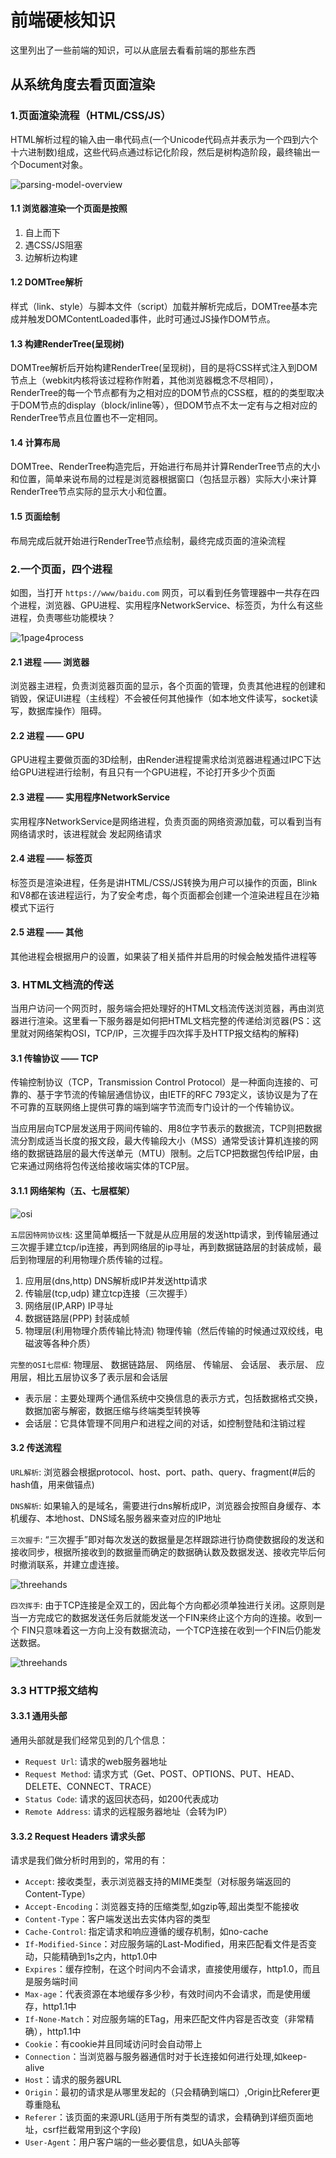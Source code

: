 # 前端硬核知识
这里列出了一些前端的知识，可以从底层去看看前端的那些东西

## 从系统角度去看页面渲染

### 1.页面渲染流程（HTML/CSS/JS）
HTML解析过程的输入由一串代码点(一个Unicode代码点并表示为一个四到六个十六进制数)组成，这些代码点通过标记化阶段，然后是树构造阶段，最终输出一个Document对象。

![parsing-model-overview](https://raw.githubusercontent.com/luobinbinchina/FE-Technology/master/image/parsing-model-overview.jpg)

#### 1.1 浏览器渲染一个页面是按照
1. 自上而下
2. 遇CSS/JS阻塞
3. 边解析边构建

#### 1.2 DOMTree解析
样式（link、style）与脚本文件（script）加载并解析完成后，DOMTree基本完成并触发DOMContentLoaded事件，此时可通过JS操作DOM节点。

#### 1.3 构建RenderTree(呈现树)
DOMTree解析后开始构建RenderTree(呈现树)，目的是将CSS样式注入到DOM节点上（webkit内核将该过程称作附着，其他浏览器概念不尽相同），RenderTree的每一个节点都有为之相对应的DOM节点的CSS框，框的的类型取决于DOM节点的display（block/inline等），但DOM节点不太一定有与之相对应的RenderTree节点且位置也不一定相同。

#### 1.4 计算布局
DOMTree、RenderTree构造完后，开始进行布局并计算RenderTree节点的大小和位置，简单来说布局的过程是浏览器根据窗口（包括显示器）实际大小来计算RenderTree节点实际的显示大小和位置。

#### 1.5 页面绘制
布局完成后就开始进行RenderTree节点绘制，最终完成页面的渲染流程

### 2.一个页面，四个进程
如图，当打开 `https://www/baidu.com` 网页，可以看到任务管理器中一共存在四个进程，浏览器、GPU进程、实用程序NetworkService、标签页，为什么有这些进程，负责哪些功能模块？

![1page4process](https://raw.githubusercontent.com/luobinbinchina/FE-Technology/master/image/1page4process.jpg?w=100)

#### 2.1 进程 —— 浏览器
浏览器主进程，负责浏览器页面的显示，各个页面的管理，负责其他进程的创建和销毁，保证UI进程（主线程）不会被任何其他操作（如本地文件读写，socket读写，数据库操作）阻碍。

#### 2.2 进程 —— GPU
GPU进程主要做页面的3D绘制，由Render进程提需求给浏览器进程通过IPC下达给GPU进程进行绘制，有且只有一个GPU进程，不论打开多少个页面

#### 2.3 进程 —— 实用程序NetworkService
实用程序NetworkService是网络进程，负责页面的网络资源加载，可以看到当有网络请求时，该进程就会
发起网络请求

#### 2.4 进程 —— 标签页
标签页是渲染进程，任务是讲HTML/CSS/JS转换为用户可以操作的页面，Blink和V8都在该进程运行，为了安全考虑，每个页面都会创建一个渲染进程且在沙箱模式下运行

#### 2.5 进程 —— 其他
其他进程会根据用户的设置，如果装了相关插件并启用的时候会触发插件进程等

### 3. HTML文档流的传送
当用户访问一个网页时，服务端会把处理好的HTML文档流传送浏览器，再由浏览器进行渲染。这里看一下服务器是如何把HTML文档完整的传递给浏览器(PS：这里就对网络架构OSI，TCP/IP，三次握手四次挥手及HTTP报文结构的解释)

#### 3.1 传输协议 —— TCP
传输控制协议（TCP，Transmission Control Protocol）是一种面向连接的、可靠的、基于字节流的传输层通信协议，由IETF的RFC 793定义，该协议是为了在不可靠的互联网络上提供可靠的端到端字节流而专门设计的一个传输协议。

当应用层向TCP层发送用于网间传输的、用8位字节表示的数据流，TCP则把数据流分割成适当长度的报文段，最大传输段大小（MSS）通常受该计算机连接的网络的数据链路层的最大传送单元（MTU）限制。之后TCP把数据包传给IP层，由它来通过网络将包传送给接收端实体的TCP层。

#### 3.1.1 网络架构（五、七层框架）
![osi](/image/osi.jpg)

`五层因特网协议栈`: 这里简单概括一下就是从应用层的发送http请求，到传输层通过三次握手建立tcp/ip连接，再到网络层的ip寻址，再到数据链路层的封装成帧，最后到物理层的利用物理介质传输的过程。

1. 应用层(dns,http) DNS解析成IP并发送http请求
2. 传输层(tcp,udp) 建立tcp连接（三次握手）
3. 网络层(IP,ARP) IP寻址 
4. 数据链路层(PPP) 封装成帧 
5. 物理层(利用物理介质传输比特流) 物理传输（然后传输的时候通过双绞线，电磁波等各种介质）

`完整的OSI七层框`:  物理层、 数据链路层、 网络层、 传输层、 会话层、 表示层、 应用层，相比五层协议多了表示层和会话层

- 表示层：主要处理两个通信系统中交换信息的表示方式，包括数据格式交换，数据加密与解密，数据压缩与终端类型转换等
- 会话层：它具体管理不同用户和进程之间的对话，如控制登陆和注销过程

#### 3.2 传送流程

`URL解析`: 浏览器会根据protocol、host、port、path、query、fragment(#后的hash值，用来做锚点)

`DNS解析`: 如果输入的是域名，需要进行dns解析成IP，浏览器会按照自身缓存、本机缓存、本地host、DNS域名服务器来查对应的IP地址

`三次握手`: “三次握手”即对每次发送的数据量是怎样跟踪进行协商使数据段的发送和接收同步，根据所接收到的数据量而确定的数据确认数及数据发送、接收完毕后何时撤消联系，并建立虚连接。

![threehands](/image/threehands.jpg)

`四次挥手`: 由于TCP连接是全双工的，因此每个方向都必须单独进行关闭。这原则是当一方完成它的数据发送任务后就能发送一个FIN来终止这个方向的连接。收到一个 FIN只意味着这一方向上没有数据流动，一个TCP连接在收到一个FIN后仍能发送数据。

![threehands](/image/fourhands.jpg)

### 3.3 HTTP报文结构

#### 3.3.1 通用头部
通用头部就是我们经常见到的几个信息：

- `Request Url`: 请求的web服务器地址
- `Request Method`: 请求方式（Get、POST、OPTIONS、PUT、HEAD、DELETE、CONNECT、TRACE）
- `Status Code`: 请求的返回状态码，如200代表成功
- `Remote Address`: 请求的远程服务器地址（会转为IP）

#### 3.3.2 Request Headers 请求头部
请求是我们做分析时用到的，常用的有：

- `Accept`: 接收类型，表示浏览器支持的MIME类型（对标服务端返回的Content-Type）
- `Accept-Encoding`：浏览器支持的压缩类型,如gzip等,超出类型不能接收
- `Content-Type`：客户端发送出去实体内容的类型
- `Cache-Control`: 指定请求和响应遵循的缓存机制，如no-cache
- `If-Modified-Since`：对应服务端的Last-Modified，用来匹配看文件是否变动，只能精确到1s之内，http1.0中
- `Expires`：缓存控制，在这个时间内不会请求，直接使用缓存，http1.0，而且是服务端时间
- `Max-age`：代表资源在本地缓存多少秒，有效时间内不会请求，而是使用缓存，http1.1中
- `If-None-Match`：对应服务端的ETag，用来匹配文件内容是否改变（非常精确），http1.1中
- `Cookie`：有cookie并且同域访问时会自动带上
- `Connection`：当浏览器与服务器通信时对于长连接如何进行处理,如keep-alive
- `Host`：请求的服务器URL
- `Origin`：最初的请求是从哪里发起的（只会精确到端口）,Origin比Referer更尊重隐私
- `Referer`：该页面的来源URL(适用于所有类型的请求，会精确到详细页面地址，csrf拦截常用到这个字段)
- `User-Agent`：用户客户端的一些必要信息，如UA头部等

